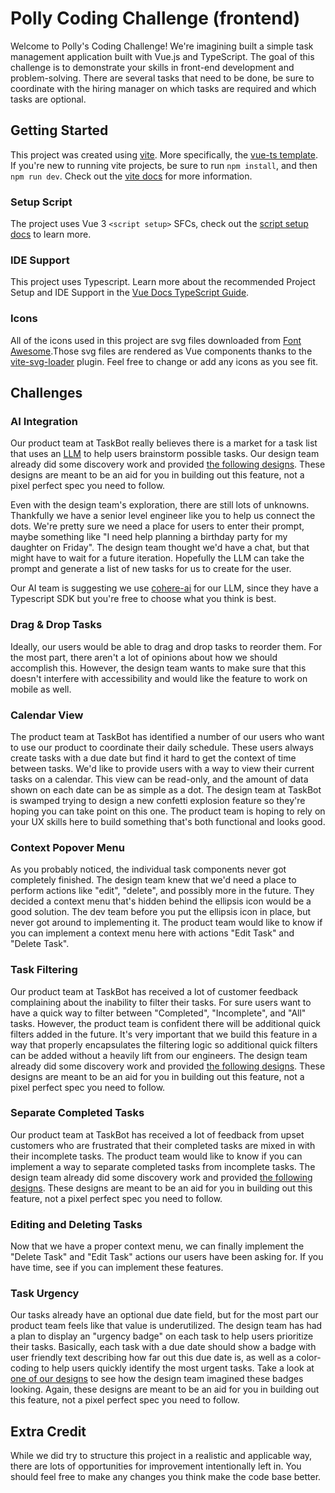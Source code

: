 # Polly Coding Challenge (frontend)

Welcome to Polly's Coding Challenge! We're imagining built a simple task management application built with Vue.js and TypeScript. The goal of this challenge is to demonstrate your skills in front-end development and problem-solving. There are several tasks that need to be done, be sure to coordinate with the hiring manager on which tasks are required and which tasks are optional. 

## Getting Started

This project was created using [vite](https://vite.dev/guide/). More specifically, the [vue-ts template](https://vite.new/vue-ts). If you're new to running vite projects, be sure to run `npm install`, and then `npm run dev`. Check out the [vite docs](https://vite.dev/guide/cli.html#dev-server) for more information.

### Setup Script

The project uses Vue 3 `<script setup>` SFCs, check out the [script setup docs](https://v3.vuejs.org/api/sfc-script-setup.html#sfc-script-setup) to learn more.

### IDE Support

This project uses Typescript. Learn more about the recommended Project Setup and IDE Support in the [Vue Docs TypeScript Guide](https://vuejs.org/guide/typescript/overview.html#project-setup).

### Icons

All of the icons used in this project are svg files downloaded from [Font Awesome](https://fontawesome.com/).Those svg files are rendered as Vue components thanks to the [vite-svg-loader](https://github.com/jpkleemans/vite-svg-loader) plugin. Feel free to change or add any icons as you see fit.

## Challenges

### AI Integration

Our product team at TaskBot really believes there is a market for a task list that uses an [LLM](https://en.wikipedia.org/wiki/Large_language_model) to help users brainstorm possible tasks. Our design team already did some discovery work and provided [the following designs](https://www.figma.com/design/cXVlfJKpDi3s8afFAghLzk/Front-End-Assessment). These designs are meant to be an aid for you in building out this feature, not a pixel perfect spec you need to follow.

Even with the design team's exploration, there are still lots of unknowns. Thankfully we have a senior level engineer like you to help us connect the dots. We're pretty sure we need a place for users to enter their prompt, maybe something like "I need help planning a birthday party for my daughter on Friday". The design team thought we'd have a chat, but that might have to wait for a future iteration. Hopefully the LLM can take the prompt and generate a list of new tasks for us to create for the user.

Our AI team is suggesting we use [cohere-ai](https://github.com/cohere-ai/cohere-typescript) for our LLM, since they have a Typescript SDK but you're free to choose what you think is best.

### Drag & Drop Tasks

Ideally, our users would be able to drag and drop tasks to reorder them. For the most part, there aren't a lot of opinions about how we should accomplish this. However, the design team wants to make sure that this doesn't interfere with accessibility and would like the feature to work on mobile as well.

### Calendar View

The product team at TaskBot has identified a number of our users who want to use our product to coordinate their daily schedule. These users always create tasks with a due date but find it hard to get the context of time between tasks. We'd like to provide users with a way to view their current tasks on a calendar. This view can be read-only, and the amount of data shown on each date can be as simple as a dot. The design team at TaskBot is swamped trying to design a new confetti explosion feature so they're hoping you can take point on this one. The product team is hoping to rely on your UX skills here to build something that's both functional and looks good.

### Context Popover Menu

As you probably noticed, the individual task components never got completely finished. The design team knew that we'd need a place to perform actions like "edit", "delete", and possibly more in the future. They decided a context menu that's hidden behind the ellipsis icon would be a good solution. The dev team before you put the ellipsis icon in place, but never got around to implementing it. The product team would like to know if you can implement a context menu here with actions "Edit Task" and "Delete Task". 

### Task Filtering

Our product team at TaskBot has received a lot of customer feedback complaining about the inability to filter their tasks. For sure users want to have a quick way to filter between "Completed", "Incomplete", and "All" tasks. However, the product team is confident there will be additional quick filters added in the future. It's very important that we build this feature in a way that properly encapsulates the filtering logic so additional quick filters can be added without a heavily lift from our engineers. The design team already did some discovery work and provided [the following designs](https://www.figma.com/design/cXVlfJKpDi3s8afFAghLzk/Front-End-Assessment?node-id=52-245). These designs are meant to be an aid for you in building out this feature, not a pixel perfect spec you need to follow.

### Separate Completed Tasks

Our product team at TaskBot has received a lot of feedback from upset customers who are frustrated that their completed tasks are mixed in with their incomplete tasks. The product team would like to know if you can implement a way to separate completed tasks from incomplete tasks. The design team already did some discovery work and provided [the following designs](https://www.figma.com/design/cXVlfJKpDi3s8afFAghLzk/Front-End-Assessment?node-id=52-245). These designs are meant to be an aid for you in building out this feature, not a pixel perfect spec you need to follow.

### Editing and Deleting Tasks

Now that we have a proper context menu, we can finally implement the "Delete Task" and "Edit Task" actions our users have been asking for. If you have time, see if you can implement these features.

### Task Urgency
Our tasks already have an optional due date field, but for the most part our product team feels like that value is underutilized. The design team has had a plan to display an "urgency badge" on each task to help users prioritize their tasks. Basically, each task with a due date should show a badge with user friendly text describing how far out this due date is, as well as a color-coding to help users quickly identify the most urgent tasks. Take a look at [one of our designs](https://www.figma.com/design/cXVlfJKpDi3s8afFAghLzk/Front-End-Assessment?node-id=52-245) to see how the design team imagined these badges looking. Again, these designs are meant to be an aid for you in building out this feature, not a pixel perfect spec you need to follow.

## Extra Credit

While we did try to structure this project in a realistic and applicable way, there are lots of opportunities for improvement intentionally left in. You should feel free to make any changes you think make the code base better.

